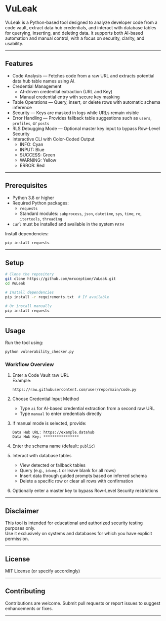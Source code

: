 # VuLeak

VuLeak is a Python-based tool designed to analyze developer code from a code vault, extract data hub credentials, and interact with database tables for querying, inserting, and deleting data. It supports both AI-based automation and manual control, with a focus on security, clarity, and usability.

---

## Features

- Code Analysis — Fetches code from a raw URL and extracts potential data hub table names using AI.
- Credential Management
  - AI-driven credential extraction (URL and Key)
  - Manual credential entry with secure key masking
- Table Operations — Query, insert, or delete rows with automatic schema inference
- Security — Keys are masked in logs while URLs remain visible
- Error Handling — Provides fallback table suggestions such as `users`, `profiles`, or `posts`
- RLS Debugging Mode — Optional master key input to bypass Row-Level Security
- Interactive CLI with Color-Coded Output
  - INFO: Cyan
  - INPUT: Blue
  - SUCCESS: Green
  - WARNING: Yellow
  - ERROR: Red

---

## Prerequisites

- Python 3.8 or higher
- Required Python packages:
  - `requests`
  - Standard modules: `subprocess`, `json`, `datetime`, `sys`, `time`, `re`, `itertools`, `threading`
- `curl` must be installed and available in the system `PATH`

Install dependencies:

```bash
pip install requests
```

---

## Setup

```bash
# Clone the repository
git clone https://github.com/mrxception/VuLeak.git
cd VuLeak

# Install dependencies
pip install -r requirements.txt  # If available

# Or install manually
pip install requests
```

---

## Usage

Run the tool using:

```bash
python vulnerability_checker.py
```

### Workflow Overview

1. Enter a Code Vault raw URL  
   Example:
   ```
   https://raw.githubusercontent.com/user/repo/main/code.py
   ```

2. Choose Credential Input Method  
   - Type `ai` for AI-based credential extraction from a second raw URL
   - Type `manual` to enter credentials directly

3. If manual mode is selected, provide:
   ```
   Data Hub URL: https://example.datahub
   Data Hub Key: ****************
   ```

4. Enter the schema name (default: `public`)

5. Interact with database tables  
   - View detected or fallback tables  
   - Query (e.g., `id=eq.1` or leave blank for all rows)  
   - Insert data through guided prompts based on inferred schema  
   - Delete a specific row or clear all rows with confirmation

6. Optionally enter a master key to bypass Row-Level Security restrictions

---

## Disclaimer

This tool is intended for educational and authorized security testing purposes only.  
Use it exclusively on systems and databases for which you have explicit permission.

---

## License

MIT License (or specify accordingly)

---

## Contributing

Contributions are welcome. Submit pull requests or report issues to suggest enhancements or fixes.

---

